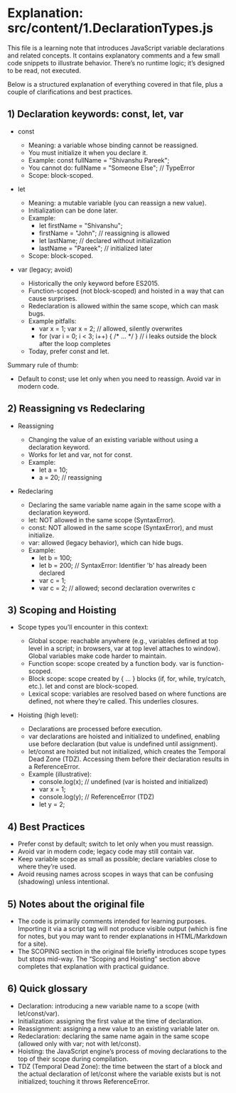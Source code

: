# Explanation: src/content/1.DeclarationTypes.js

This file is a learning note that introduces JavaScript variable declarations and related concepts. It contains explanatory comments and a few small code snippets to illustrate behavior. There’s no runtime logic; it’s designed to be read, not executed.

Below is a structured explanation of everything covered in that file, plus a couple of clarifications and best practices.

## 1) Declaration keywords: const, let, var

- const
  - Meaning: a variable whose binding cannot be reassigned.
  - You must initialize it when you declare it.
  - Example: const fullName = "Shivanshu Pareek";
  - You cannot do: fullName = "Someone Else"; // TypeError
  - Scope: block-scoped.

- let
  - Meaning: a mutable variable (you can reassign a new value).
  - Initialization can be done later.
  - Example:
    - let firstName = "Shivanshu";
    - firstName = "John"; // reassigning is allowed
    - let lastName; // declared without initialization
    - lastName = "Pareek"; // initialized later
  - Scope: block-scoped.

- var (legacy; avoid)
  - Historically the only keyword before ES2015.
  - Function-scoped (not block-scoped) and hoisted in a way that can cause surprises.
  - Redeclaration is allowed within the same scope, which can mask bugs.
  - Example pitfalls:
    - var x = 1; var x = 2; // allowed, silently overwrites
    - for (var i = 0; i < 3; i++) { /* ... */ }
      // i leaks outside the block after the loop completes
  - Today, prefer const and let.

Summary rule of thumb:
- Default to const; use let only when you need to reassign. Avoid var in modern code.

## 2) Reassigning vs Redeclaring

- Reassigning
  - Changing the value of an existing variable without using a declaration keyword.
  - Works for let and var, not for const.
  - Example:
    - let a = 10;
    - a = 20; // reassigning

- Redeclaring
  - Declaring the same variable name again in the same scope with a declaration keyword.
  - let: NOT allowed in the same scope (SyntaxError).
  - const: NOT allowed in the same scope (SyntaxError), and must initialize.
  - var: allowed (legacy behavior), which can hide bugs.
  - Example:
    - let b = 100;
    - let b = 200; // SyntaxError: Identifier 'b' has already been declared
    - var c = 1;
    - var c = 2; // allowed; second declaration overwrites c

## 3) Scoping and Hoisting

- Scope types you’ll encounter in this context:
  - Global scope: reachable anywhere (e.g., variables defined at top level in a script; in browsers, var at top level attaches to window). Global variables make code harder to maintain.
  - Function scope: scope created by a function body. var is function-scoped.
  - Block scope: scope created by { ... } blocks (if, for, while, try/catch, etc.). let and const are block-scoped.
  - Lexical scope: variables are resolved based on where functions are defined, not where they’re called. This underlies closures.

- Hoisting (high level):
  - Declarations are processed before execution.
  - var declarations are hoisted and initialized to undefined, enabling use before declaration (but value is undefined until assignment).
  - let/const are hoisted but not initialized, which creates the Temporal Dead Zone (TDZ). Accessing them before their declaration results in a ReferenceError.
  - Example (illustrative):
    - console.log(x); // undefined (var is hoisted and initialized)
    - var x = 1;
    - console.log(y); // ReferenceError (TDZ)
    - let y = 2;

## 4) Best Practices

- Prefer const by default; switch to let only when you must reassign.
- Avoid var in modern code; legacy code may still contain var.
- Keep variable scope as small as possible; declare variables close to where they’re used.
- Avoid reusing names across scopes in ways that can be confusing (shadowing) unless intentional.

## 5) Notes about the original file

- The code is primarily comments intended for learning purposes. Importing it via a script tag will not produce visible output (which is fine for notes, but you may want to render explanations in HTML/Markdown for a site).
- The SCOPING section in the original file briefly introduces scope types but stops mid-way. The “Scoping and Hoisting” section above completes that explanation with practical guidance.

## 6) Quick glossary

- Declaration: introducing a new variable name to a scope (with let/const/var).
- Initialization: assigning the first value at the time of declaration.
- Reassignment: assigning a new value to an existing variable later on.
- Redeclaration: declaring the same name again in the same scope (allowed only with var; not with let/const).
- Hoisting: the JavaScript engine’s process of moving declarations to the top of their scope during compilation.
- TDZ (Temporal Dead Zone): the time between the start of a block and the actual declaration of let/const where the variable exists but is not initialized; touching it throws ReferenceError.
